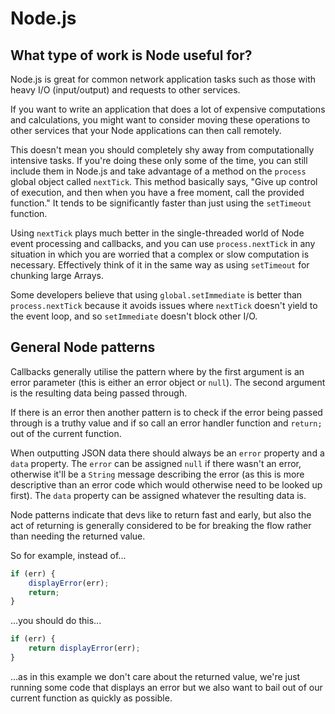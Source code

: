 # Node.js

## What type of work is Node useful for?

Node.js is great for common network application tasks such as those with heavy I/O (input/output) and requests to other services.

If you want to write an application that does a lot of expensive computations and calculations, you might want to consider moving these operations to other services that your Node applications can then call remotely.

This doesn't mean you should completely shy away from computationally intensive tasks. If you're doing these only some of the time, you can still include them in Node.js and take advantage of a method on the `process` global object called `nextTick`. This method basically says, "Give up control of execution, and then when you have a free moment, call the provided function." It tends to be significantly faster than just using the `setTimeout` function.

Using `nextTick` plays much better in the single-threaded world of Node event processing and callbacks, and you can use `process.nextTick` in any situation in which you are worried that a complex or slow computation is necessary. Effectively think of it in the same way as using `setTimeout` for chunking large Arrays.

Some developers believe that using `global.setImmediate` is better than `process.nextTick` because it avoids issues where `nextTick` doesn't yield to the event loop, and so `setImmediate` doesn't block other I/O.

## General Node patterns

Callbacks generally utilise the pattern where by the first argument is an error parameter (this is either an error object or `null`). The second argument is the resulting data being passed through.

If there is an error then another pattern is to check if the error being passed through is a truthy value and if so call an error handler function and `return;` out of the current function.

When outputting JSON data there should always be an `error` property and a `data` property. The `error` can be assigned `null` if there wasn't an error, otherwise it'll be a `String` message describing the error (as this is more descriptive than an error code which would otherwise need to be looked up first). The `data` property can be assigned whatever the resulting data is.

Node patterns indicate that devs like to return fast and early, but also the act of returning is generally considered to be for breaking the flow rather than needing the returned value. 

So for example, instead of...

```js
if (err) {
    displayError(err);
    return;
}
```

...you should do this...

```js
if (err) {
    return displayError(err);
}
```

...as in this example we don't care about the returned value, we're just running some code that displays an error but we also want to bail out of our current function as quickly as possible.